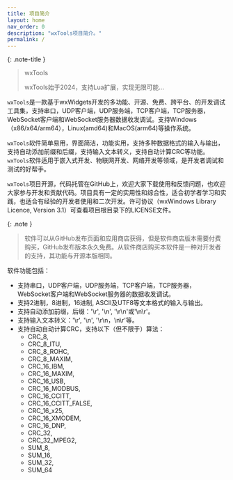 ```yaml
---
title: 项目简介
layout: home
nav_order: 0
description: "wxTools项目简介。"
permalink: /
---
```


{: .note-title }
> wxTools
>
> wxTools始于2024，支持Lua扩展，实现无限可能...

`wxTools`是一款基于wxWidgets开发的多功能、开源、免费、跨平台、的开发调试工具集，支持串口，UDP客户端，UDP服务端，TCP客户端，TCP服务器，WebSocket客户端和WebSocket服务器数据收发调试。支持Windows（x86/x64/arm64），Linux(amd64)和MacOS(arm64)等操作系统。

`wxTools`软件简单易用，界面简洁，功能实用，支持多种数据格式的输入与输出，支持自动添加前缀和后缀，支持输入文本转义，支持自动计算CRC等功能。`wxTools`软件适用于嵌入式开发、物联网开发、网络开发等领域，是开发者调试和测试的好帮手。

`wxTools`项目开源，代码托管在GitHub上，欢迎大家下载使用和反馈问题，也欢迎大家参与开发和贡献代码。项目具有一定的实用性和综合性，适合初学者学习和实践，也适合有经验的开发者使用和二次开发。许可协议（wxWindows Library Licence, Version 3.1）可查看项目根目录下的LICENSE文件。

{: .note }
> 软件可以从GitHub发布页面和应用商店获得，但是软件商店版本需要付费购买，GitHub发布版本永久免费。从软件商店购买本软件是一种对开发者的支持，其功能与开源本版相同。

软件功能包括：

* 支持串口，UDP客户端，UDP服务端，TCP客户端，TCP服务器，WebSocket客户端和WebSocket服务器的数据收发调试。
* 支持2进制，8进制，16进制, ASCII及UTF8等文本格式的输入与输出。
* 支持自动添加前缀，后缀：'\r', '\n', '\r\n'或'\n\r'。
* 支持输入文本转义：'\r', '\n', '\r\n，\n\r'等。
* 支持自动自动计算CRC，支持以下（但不限于）算法：
  * CRC_8,
  * CRC_8_ITU,
  * CRC_8_ROHC,
  * CRC_8_MAXIM,
  * CRC_16_IBM,
  * CRC_16_MAXIM,
  * CRC_16_USB,
  * CRC_16_MODBUS,
  * CRC_16_CCITT,
  * CRC_16_CCITT_FALSE,
  * CRC_16_x25,
  * CRC_16_XMODEM,
  * CRC_16_DNP,
  * CRC_32,
  * CRC_32_MPEG2,
  * SUM_8,
  * SUM_16,
  * SUM_32,
  * SUM_64
